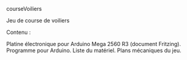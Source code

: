 courseVoiliers

Jeu de course de voiliers

Contenu :

Platine électronique pour Arduino Mega 2560 R3 (document Fritzing).
Programme pour Arduino.
Liste du matériel.
Plans mécaniques du jeu.
